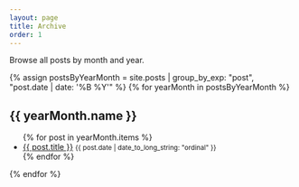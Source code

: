 ```yaml
---
layout: page
title: Archive
order: 1
---
```


Browse all posts by month and year.

{% assign postsByYearMonth = site.posts | group_by_exp: "post", "post.date | date: '%B %Y'" %}
{% for yearMonth in postsByYearMonth %}

  <h2>{{ yearMonth.name }}</h2>
  <ul class="archive">
    {% for post in yearMonth.items %}
      <li><a href="{{ post.url }}">{{ post.title }}</a> <small>{{ post.date | date_to_long_string: "ordinal" }}</small></li>
    {% endfor %}
  </ul>
{% endfor %}
